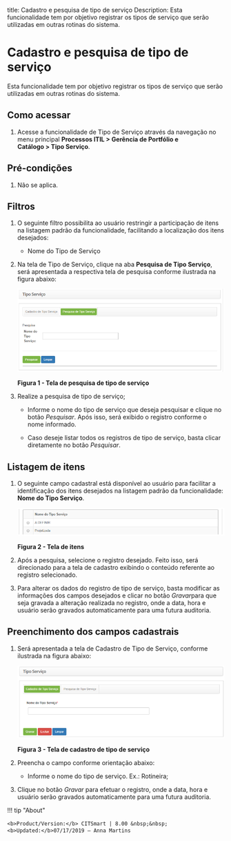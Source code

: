 title: Cadastro e pesquisa de tipo de serviço
Description: Esta funcionalidade tem por objetivo registrar os tipos de serviço
que serão utilizadas em outras rotinas do sistema.

# Cadastro e pesquisa de tipo de serviço

Esta funcionalidade tem por objetivo registrar os tipos de serviço que serão
utilizadas em outras rotinas do sistema.

Como acessar
------------

1.  Acesse a funcionalidade de Tipo de Serviço através da navegação no menu
    principal **Processos ITIL > Gerência de Portfólio e Catálogo > Tipo
    Serviço**.

Pré-condições
-------------

1.  Não se aplica.

Filtros
-------

1.  O seguinte filtro possibilita ao usuário restringir a participação de itens
    na listagem padrão da funcionalidade, facilitando a localização dos itens
    desejados:

    -   Nome do Tipo de Serviço

1.  Na tela de Tipo de Serviço, clique na aba **Pesquisa de Tipo Serviço**, será
    apresentada a respectiva tela de pesquisa conforme ilustrada na figura
    abaixo:

    ![Criar](images/type-service-1.png)

    **Figura 1 - Tela de pesquisa de tipo de serviço**

1.  Realize a pesquisa de tipo de serviço;

    -   Informe o nome do tipo de serviço que deseja pesquisar e clique no
        botão *Pesquisar*. Após isso, será exibido o registro conforme o nome
        informado.

    -   Caso deseje listar todos os registros de tipo de serviço, basta clicar
        diretamente no botão *Pesquisar*.

Listagem de itens
----------------

1.  O seguinte campo cadastral está disponível ao usuário para facilitar a
    identificação dos itens desejados na listagem padrão da
    funcionalidade: **Nome do Tipo Serviço**.

    ![Criar](images/type-service-2.png)

    **Figura 2 - Tela de itens**

1.  Após a pesquisa, selecione o registro desejado. Feito isso, será direcionado
    para a tela de cadastro exibindo o conteúdo referente ao registro
    selecionado.

2.  Para alterar os dados do registro de tipo de serviço, basta modificar as
    informações dos campos desejados e clicar no botão *Gravar*para que seja
    gravada a alteração realizada no registro, onde a data, hora e usuário serão
    gravados automaticamente para uma futura auditoria.

Preenchimento dos campos cadastrais
-----------------------------------

1.  Será apresentada a tela de Cadastro de Tipo de Serviço, conforme ilustrada
    na figura abaixo:

    ![Criar](images/type-service-3.png)

    **Figura 3 - Tela de cadastro de tipo de serviço**

1.  Preencha o campo conforme orientação abaixo:

    -   Informe o nome do tipo de serviço. Ex.: Rotineira;

2.  Clique no botão *Gravar* para efetuar o registro, onde a data, hora e
    usuário serão gravados automaticamente para uma futura auditoria.


!!! tip "About"

    <b>Product/Version:</b> CITSmart | 8.00 &nbsp;&nbsp;
    <b>Updated:</b>07/17/2019 – Anna Martins
